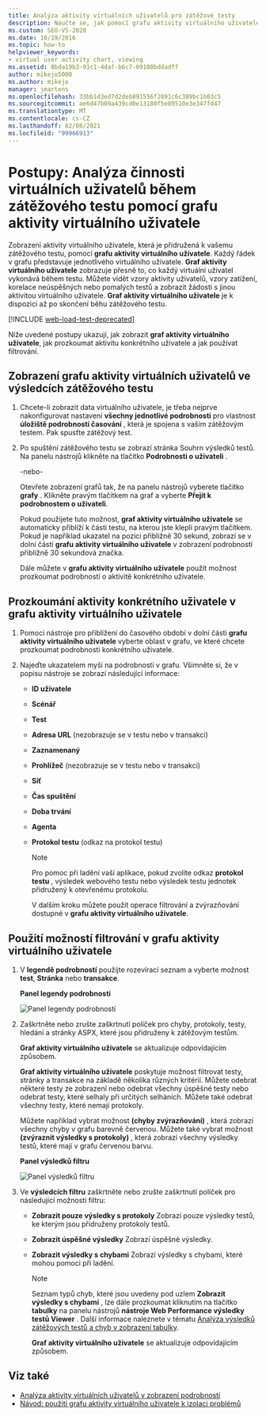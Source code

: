 ```yaml
---
title: Analýza aktivity virtuálních uživatelů pro zátěžové testy
description: Naučte se, jak pomocí grafu aktivity virtuálního uživatele zobrazit, že se každý virtuální uživatel spustil během testu, aby viděli vzory aktivity uživatelů a další informace.
ms.custom: SEO-VS-2020
ms.date: 10/19/2016
ms.topic: how-to
helpviewer_keywords:
- virtual user activity chart, viewing
ms.assetid: 8bda19b3-91c1-4daf-b6c7-09108bddadff
author: mikejo5000
ms.author: mikejo
manager: jmartens
ms.openlocfilehash: 33bb1d3ed7d2deb891556f2091c6c389bc1b03c5
ms.sourcegitcommit: ae6d47b09a439cd0e13180f5e89510e3e347fd47
ms.translationtype: MT
ms.contentlocale: cs-CZ
ms.lasthandoff: 02/08/2021
ms.locfileid: "99966913"
---
```

# <a name="how-to-analyze-what-virtual-users-are-doing-during-a-load-test-using-the-virtual-user-activity-chart"></a>Postupy: Analýza činnosti virtuálních uživatelů během zátěžového testu pomocí grafu aktivity virtuálního uživatele

Zobrazení aktivity virtuálního uživatele, která je přidružená k vašemu zátěžového testu, pomocí **grafu aktivity virtuálního uživatele**. Každý řádek v grafu představuje jednotlivého virtuálního uživatele. **Graf aktivity virtuálního uživatele** zobrazuje přesně to, co každý virtuální uživatel vykonává během testu. Můžete vidět vzory aktivity uživatelů, vzory zatížení, korelace neúspěšných nebo pomalých testů a zobrazit žádosti s jinou aktivitou virtuálního uživatele. **Graf aktivity virtuálního uživatele** je k dispozici až po skončení běhu zátěžového testu.

[!INCLUDE [web-load-test-deprecated](includes/web-load-test-deprecated.md)]

Níže uvedené postupy ukazují, jak zobrazit **graf aktivity virtuálního uživatele**, jak prozkoumat aktivitu konkrétního uživatele a jak používat filtrování.

## <a name="to-view-the-virtual-user-activity-chart-in-your-load-test-results"></a>Zobrazení grafu aktivity virtuálních uživatelů ve výsledcích zátěžového testu

1. Chcete-li zobrazit data virtuálního uživatele, je třeba nejprve nakonfigurovat nastavení **všechny jednotlivé podrobnosti** pro vlastnost **úložiště podrobností časování** , která je spojena s vaším zátěžovým testem. Pak spusťte zátěžový test.

2. Po spuštění zátěžového testu se zobrazí stránka Souhrn výsledků testů. Na panelu nástrojů klikněte na tlačítko **Podrobnosti o uživateli** .

     -nebo-

     Otevřete zobrazení grafů tak, že na panelu nástrojů vyberete tlačítko **grafy** . Klikněte pravým tlačítkem na graf a vyberte **Přejít k podrobnostem o uživateli**.

     Pokud použijete tuto možnost, **graf aktivity virtuálního uživatele** se automaticky přiblíží k části testu, na kterou jste klepli pravým tlačítkem. Pokud je například ukazatel na pozici přibližně 30 sekund, zobrazí se v dolní části **grafu aktivity virtuálního uživatele** v zobrazení podrobností přibližně 30 sekundová značka. 

     Dále můžete v **grafu aktivity virtuálního uživatele** použít možnost prozkoumat podrobnosti o aktivitě konkrétního uživatele.

## <a name="to-investigate-a-specific-users-activity-in-the-virtual-user-activity-chart"></a>Prozkoumání aktivity konkrétního uživatele v grafu aktivity virtuálního uživatele

1. Pomocí nástroje pro přiblížení do časového období v dolní části **grafu aktivity virtuálního uživatele** vyberte oblast v grafu, ve které chcete prozkoumat podrobnosti konkrétního uživatele.

2. Najeďte ukazatelem myši na podrobnosti v grafu. Všimněte si, že v popisu nástroje se zobrazí následující informace:

   - **ID uživatele**

   - **Scénář**

   - **Test**

   - **Adresa URL** (nezobrazuje se v testu nebo v transakci)

   - **Zaznamenaný**

   - **Prohlížeč** (nezobrazuje se v testu nebo v transakci)

   - **Síť**

   - **Čas spuštění**

   - **Doba trvání**

   - **Agenta**

   - **Protokol testu** (odkaz na protokol testu)

     > [!NOTE]
     > Pro pomoc při ladění vaší aplikace, pokud zvolíte odkaz **protokol testu** , výsledek webového testu nebo výsledek testu jednotek přidružený k otevřenému protokolu.

     V dalším kroku můžete použít operace filtrování a zvýrazňování dostupné v **grafu aktivity virtuálního uživatele**.

## <a name="to-use-filtering-options-in-the-virtual-user-activity-chart"></a>Použití možností filtrování v grafu aktivity virtuálního uživatele

1. V **legendě podrobností** použijte rozevírací seznam a vyberte možnost **test**, **Stránka** nebo **transakce**.

    **Panel legendy podrobností**

    ![Panel legendy podrobností](../test/media/ltest_detailslegend.png)

2. Zaškrtněte nebo zrušte zaškrtnutí políček pro chyby, protokoly, testy, hledání a stránky ASPX, které jsou přidruženy k zátěžovým testům.

    **Graf aktivity virtuálního uživatele** se aktualizuje odpovídajícím způsobem.

    **Graf aktivity virtuálního uživatele** poskytuje možnost filtrovat testy, stránky a transakce na základě několika různých kritérií. Můžete odebrat některé testy ze zobrazení nebo odebrat všechny úspěšné testy nebo odebrat testy, které selhaly při určitých selháních. Můžete také odebrat všechny testy, které nemají protokoly.

    Můžete například vybrat možnost **(chyby zvýrazňování)** , která zobrazí všechny chyby v grafu barevně červenou. Můžete také vybrat možnost **(zvýraznit výsledky s protokoly)** , která zobrazí všechny výsledky testů, které mají v grafu červenou barvu.

    **Panel výsledků filtru**

    ![Panel výsledků filtru](../test/media/ltest_filterresults.png)

3. Ve **výsledcích filtru** zaškrtněte nebo zrušte zaškrtnutí políček pro následující možnosti filtru:

   - **Zobrazit pouze výsledky s protokoly** Zobrazí pouze výsledky testů, ke kterým jsou přidruženy protokoly testů.

   - **Zobrazit úspěšné výsledky** Zobrazí úspěšné výsledky.

   - **Zobrazit výsledky s chybami** Zobrazí výsledky s chybami, které mohou pomoci při ladění.

     > [!NOTE]
     > Seznam typů chyb, které jsou uvedeny pod uzlem **Zobrazit výsledky s chybami** , lze dále prozkoumat kliknutím na tlačítko **tabulky** na panelu nástrojů **nástroje Web Performance výsledky testů Viewer** . Další informace naleznete v tématu  [Analýza výsledků zátěžových testů a chyb v zobrazení tabulky](../test/analyze-load-test-results-and-errors-in-the-tables-view.md).

     **Graf aktivity virtuálního uživatele** se aktualizuje odpovídajícím způsobem.

## <a name="see-also"></a>Viz také

- [Analýza aktivity virtuálních uživatelů v zobrazení podrobností](../test/analyze-load-test-virtual-user-activity-in-the-details-view.md)
- [Návod: použití grafu aktivity virtuálního uživatele k izolaci problémů](../test/walkthrough-use-the-virtual-user-activity-chart-to-isolate-issues.md)